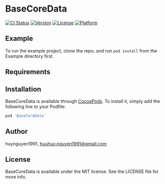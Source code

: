 # BaseCoreData

[![CI Status](https://img.shields.io/travis/huynguyen1991/BaseCoreData.svg?style=flat)](https://travis-ci.org/huynguyen1991/BaseCoreData)
[![Version](https://img.shields.io/cocoapods/v/BaseCoreData.svg?style=flat)](https://cocoapods.org/pods/BaseCoreData)
[![License](https://img.shields.io/cocoapods/l/BaseCoreData.svg?style=flat)](https://cocoapods.org/pods/BaseCoreData)
[![Platform](https://img.shields.io/cocoapods/p/BaseCoreData.svg?style=flat)](https://cocoapods.org/pods/BaseCoreData)

## Example

To run the example project, clone the repo, and run `pod install` from the Example directory first.

## Requirements

## Installation

BaseCoreData is available through [CocoaPods](https://cocoapods.org). To install
it, simply add the following line to your Podfile:

```ruby
pod 'BaseCoreData'
```

## Author

huynguyen1991, huuhuy.nguyen1991@gmail.com

## License

BaseCoreData is available under the MIT license. See the LICENSE file for more info.
